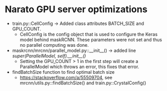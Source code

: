 # Narato GPU server optimizations
* train.py::CellConfig -> Added class attributes BATCH_SIZE and GPU_COUNT.
    * CellConfig is the config object that is used to configure the Keras model behind maskRCNN. These parameters were not set and thus no parallel computing was done.
* maskrcnn/mrcnn/parallel_model.py::\_\_init__() -> added line *super(ParallelModel, self).\_\_init__()*
    * Setting the GPU_COUNT > 1 in the first step will create a ParallelModel which throws an error, this fixes that error.
* findBatchSize function to find optimal batch size
    * https://stackoverflow.com/a/55509704, see mrcnn/utils.py::findBatchSize() and train.py::CrystalConfig()